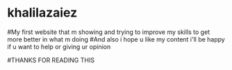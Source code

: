 # khalilazaiez
#My first website that m showing and trying to improve my skills to get more better in what m doing 
#And also i hope u like my content i'll be happy if u want to help or giving ur opinion 


#THANKS FOR READING THIS 
